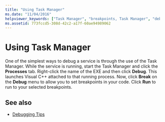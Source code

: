 ```yaml
---
title: "Using Task Manager"
ms.date: "11/04/2016"
helpviewer_keywords: ["Task Manager", "breakpoints, Task Manager", "debugging [ATL], using Task Manager"]
ms.assetid: 773fccd5-308d-42c2-a17f-60ae94989062
---
```

# Using Task Manager

One of the simplest ways to debug a service is through the use of the Task Manager. While the service is running, start the Task Manager and click the **Processes** tab. Right-click the name of the EXE and then click **Debug**. This launches Visual C++ attached to that running process. Now, click **Break** on the **Debug** menu to allow you to set breakpoints in your code. Click **Run** to run to your selected breakpoints.

## See also

- [Debugging Tips](../atl/debugging-tips.md)
